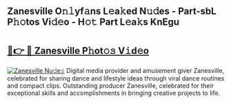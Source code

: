 ## Zanesville O𝚗𝚕yf𝚊ns L𝚎a𝚔ed N𝚞𝚍es - Part-sbL P𝚑𝚘tos Vi𝚍𝚎o - H𝚘𝚝 Part L𝚎a𝚔s KnEgu

# <h2><a href="http://kf8nm0.oniu.top/?m=Zanesville">🔗👉 🔴 Zanesville P𝚑ot𝚘𝚜 V𝚒d𝚎o</a></h2>

[![Zanesville Nu𝚍e𝚜](https://i.imgur.com/0qMVB7G.gif)](http://kf8nm0.oniu.top/?m=Zanesville)
Digital media provider and amusement giver Zanesville, celebrated for sharing dance and lifestyle ideas through viral dance routines and compact clips. Outstanding producer Zanesville, celebrated for their exceptional skills and accomplishments in bringing creative projects to life.  
